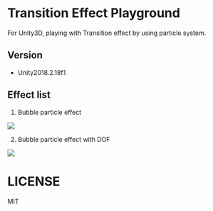 # Transition Effect Playground

For Unity3D, playing with Transition effect by using particle system.

## Version
- Unity2018.2.18f1

## Effect list
1. Bubble particle effect

<Image src="./Images/bubble_cutout.gif">

2. Bubble particle effect with DOF

<Image src="./Images/bubble_additive_dof.gif">

# LICENSE
MIT